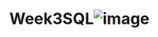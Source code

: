 # Week3SQL![image](https://user-images.githubusercontent.com/90348225/231895799-b182510b-b7c6-4219-bf98-4727cb17eb2d.png)
